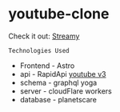 # youtube-clone

Check it out: [Streamy](https://streamy.pages.dev/)

```Technologies Used```
- Frontend - Astro
- api - RapidApi [youtube v3](https://rapidapi.com/ytdlfree/api/youtube-v31)
- schema - graphql yoga
- server - cloudFlare workers
- database - planetscare
